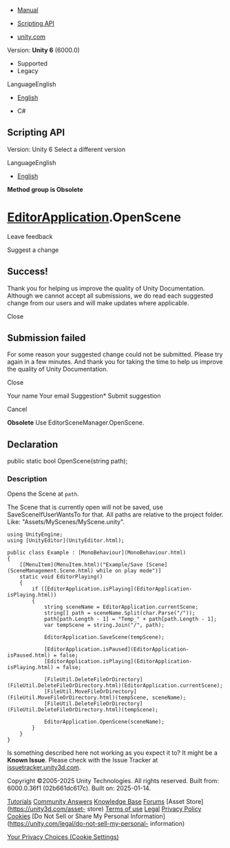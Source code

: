 [ ]()

  * [Manual](../Manual/index.html)
  * [Scripting API](../ScriptReference/index.html)

  * [unity.com](https://unity.com/)

Version: **Unity 6** (6000.0)

  * Supported
  * Legacy

LanguageEnglish

  * [English]()

  * C#

[ ](https://docs.unity3d.com)

## Scripting API

Version: Unity 6 Select a different version

LanguageEnglish

  * [English]()

**Method group is Obsolete**  

#  [EditorApplication](EditorApplication.html).OpenScene

Leave feedback

Suggest a change

## Success!

Thank you for helping us improve the quality of Unity Documentation. Although
we cannot accept all submissions, we do read each suggested change from our
users and will make updates where applicable.

Close

## Submission failed

For some reason your suggested change could not be submitted. Please <a>try
again</a> in a few minutes. And thank you for taking the time to help us
improve the quality of Unity Documentation.

Close

Your name Your email Suggestion* Submit suggestion

Cancel

[ ]()

**Obsolete** Use EditorSceneManager.OpenScene.

## Declaration

public static bool OpenScene(string path);

### Description

Opens the Scene at `path`.

The Scene that is currently open will not be saved, use SaveSceneIfUserWantsTo
for that. All paths are relative to the project folder. Like:
"Assets/MyScenes/MyScene.unity".

    
    
    using UnityEngine;
    using [UnityEditor](UnityEditor.html);  
      
    public class Example : [MonoBehaviour](MonoBehaviour.html)
    {
        [[MenuItem](MenuItem.html)("Example/Save [Scene](SceneManagement.Scene.html) while on play mode")]
        static void EditorPlaying()
        {
            if ([EditorApplication.isPlaying](EditorApplication-isPlaying.html))
            {
                string sceneName = EditorApplication.currentScene;
                string[] path = sceneName.Split(char.Parse("/"));
                path[path.Length - 1] = "Temp_" + path[path.Length - 1];
                var tempScene = string.Join("/", path);  
      
                EditorApplication.SaveScene(tempScene);  
      
                [EditorApplication.isPaused](EditorApplication-isPaused.html) = false;
                [EditorApplication.isPlaying](EditorApplication-isPlaying.html) = false;  
      
                [FileUtil.DeleteFileOrDirectory](FileUtil.DeleteFileOrDirectory.html)(EditorApplication.currentScene);
                [FileUtil.MoveFileOrDirectory](FileUtil.MoveFileOrDirectory.html)(tempScene, sceneName);
                [FileUtil.DeleteFileOrDirectory](FileUtil.DeleteFileOrDirectory.html)(tempScene);  
      
                EditorApplication.OpenScene(sceneName);
            }
        }
    }
    

Is something described here not working as you expect it to? It might be a
**Known Issue**. Please check with the Issue Tracker at
[issuetracker.unity3d.com](https://issuetracker.unity3d.com).

Copyright ©2005-2025 Unity Technologies. All rights reserved. Built from:
6000.0.36f1 (02b661dc617c). Built on: 2025-01-14.

[Tutorials](https://unity3d.com/learn) [Community
Answers](https://answers.unity3d.com) [Knowledge
Base](https://support.unity3d.com/hc/en-us)
[Forums](https://forum.unity3d.com) [Asset Store](https://unity3d.com/asset-
store) [Terms of use](https://docs.unity3d.com/Manual/TermsOfUse.html)
[Legal](https://unity.com/legal) [Privacy
Policy](https://unity.com/legal/privacy-policy)
[Cookies](https://unity.com/legal/cookie-policy) [Do Not Sell or Share My
Personal Information](https://unity.com/legal/do-not-sell-my-personal-
information)

[Your Privacy Choices (Cookie Settings)](javascript:void\(0\);)

